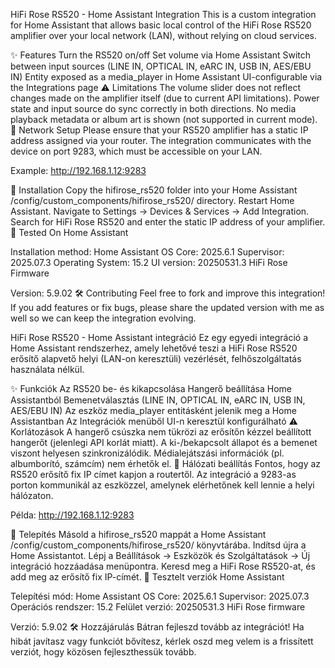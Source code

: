 HiFi Rose RS520 - Home Assistant Integration
This is a custom integration for Home Assistant that allows basic local control of the HiFi Rose RS520 amplifier over your local network (LAN), without relying on cloud services.

✨ Features
Turn the RS520 on/off
Set volume via Home Assistant
Switch between input sources (LINE IN, OPTICAL IN, eARC IN, USB IN, AES/EBU IN)
Entity exposed as a media_player in Home Assistant
UI-configurable via the Integrations page
⚠ Limitations
The volume slider does not reflect changes made on the amplifier itself (due to current API limitations).
Power state and input source do sync correctly in both directions.
No media playback metadata or album art is shown (not supported in current mode).
📡 Network Setup
Please ensure that your RS520 amplifier has a static IP address assigned via your router.
The integration communicates with the device on port 9283, which must be accessible on your LAN.

Example:
http://192.168.1.12:9283

🔧 Installation
Copy the hifirose_rs520 folder into your Home Assistant /config/custom_components/hifirose_rs520/ directory.
Restart Home Assistant.
Navigate to Settings → Devices & Services → Add Integration.
Search for HiFi Rose RS520 and enter the static IP address of your amplifier.
🧪 Tested On
Home Assistant

Installation method: Home Assistant OS
Core: 2025.6.1
Supervisor: 2025.07.3
Operating System: 15.2
UI version: 20250531.3
HiFi Rose Firmware

Version: 5.9.02
🛠️ Contributing
Feel free to fork and improve this integration!
If you add features or fix bugs, please share the updated version with me as well so we can keep the integration evolving.

HiFi Rose RS520 - Home Assistant integráció
Ez egy egyedi integráció a Home Assistant rendszerhez, amely lehetővé teszi a HiFi Rose RS520 erősítő alapvető helyi (LAN-on keresztüli) vezérlését, felhőszolgáltatás használata nélkül.

✨ Funkciók
Az RS520 be- és kikapcsolása
Hangerő beállítása Home Assistantból
Bemenetválasztás (LINE IN, OPTICAL IN, eARC IN, USB IN, AES/EBU IN)
Az eszköz media_player entitásként jelenik meg a Home Assistantban
Az Integrációk menüből UI-n keresztül konfigurálható
⚠ Korlátozások
A hangerő csúszka nem tükrözi az erősítőn kézzel beállított hangerőt (jelenlegi API korlát miatt).
A ki-/bekapcsolt állapot és a bemenet viszont helyesen szinkronizálódik.
Médialejátszási információk (pl. albumborító, számcím) nem érhetők el.
📡 Hálózati beállítás
Fontos, hogy az RS520 erősítő fix IP címet kapjon a routertől.
Az integráció a 9283-as porton kommunikál az eszközzel, amelynek elérhetőnek kell lennie a helyi hálózaton.

Példa:
http://192.168.1.12:9283

🔧 Telepítés
Másold a hifirose_rs520 mappát a Home Assistant /config/custom_components/hifirose_rs520/ könyvtárába.
Indítsd újra a Home Assistantot.
Lépj a Beállítások → Eszközök és Szolgáltatások → Új integráció hozzáadása menüpontra.
Keresd meg a HiFi Rose RS520-at, és add meg az erősítő fix IP-címét.
🧪 Tesztelt verziók
Home Assistant

Telepítési mód: Home Assistant OS
Core: 2025.6.1
Supervisor: 2025.07.3
Operációs rendszer: 15.2
Felület verzió: 20250531.3
HiFi Rose firmware

Verzió: 5.9.02
🛠️ Hozzájárulás
Bátran fejleszd tovább az integrációt!
Ha hibát javítasz vagy funkciót bővítesz, kérlek oszd meg velem is a frissített verziót, hogy közösen fejleszthessük tovább.

